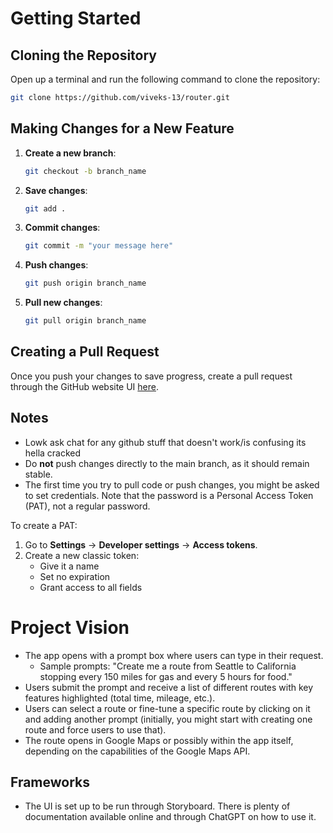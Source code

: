 # Getting Started

## Cloning the Repository

Open up a terminal and run the following command to clone the repository:

```bash
git clone https://github.com/viveks-13/router.git
```

## Making Changes for a New Feature

1. **Create a new branch**:

    ```bash
    git checkout -b branch_name
    ```

2. **Save changes**:

    ```bash
    git add .
    ```

3. **Commit changes**:

    ```bash
    git commit -m "your message here"
    ```

4. **Push changes**:

    ```bash
    git push origin branch_name
    ```

5. **Pull new changes**:

    ```bash
    git pull origin branch_name
    ```

## Creating a Pull Request

Once you push your changes to save progress, create a pull request through the GitHub website UI [here](https://github.com/viveks-13/router/pulls).

## Notes

- Lowk ask chat for any github stuff that doesn't work/is confusing its hella cracked
- Do **not** push changes directly to the main branch, as it should remain stable.
- The first time you try to pull code or push changes, you might be asked to set credentials. Note that the password is a Personal Access Token (PAT), not a regular password.

To create a PAT:
1. Go to **Settings** -> **Developer settings** -> **Access tokens**.
2. Create a new classic token:
   - Give it a name
   - Set no expiration
   - Grant access to all fields

# Project Vision

- The app opens with a prompt box where users can type in their request.
  - Sample prompts: "Create me a route from Seattle to California stopping every 150 miles for gas and every 5 hours for food."
- Users submit the prompt and receive a list of different routes with key features highlighted (total time, mileage, etc.).
- Users can select a route or fine-tune a specific route by clicking on it and adding another prompt (initially, you might start with creating one route and force users to use that).
- The route opens in Google Maps or possibly within the app itself, depending on the capabilities of the Google Maps API.

## Frameworks

- The UI is set up to be run through Storyboard. There is plenty of documentation available online and through ChatGPT on how to use it.
